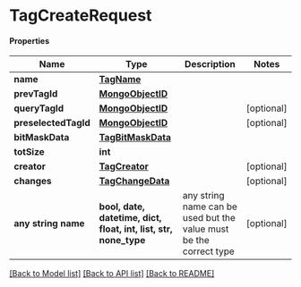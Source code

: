 # TagCreateRequest

#### Properties
Name | Type | Description | Notes
------------ | ------------- | ------------- | -------------
**name** | [**TagName**](TagName.md) |  | 
**prevTagId** | [**MongoObjectID**](MongoObjectID.md) |  | 
**queryTagId** | [**MongoObjectID**](MongoObjectID.md) |  | [optional] 
**preselectedTagId** | [**MongoObjectID**](MongoObjectID.md) |  | [optional] 
**bitMaskData** | [**TagBitMaskData**](TagBitMaskData.md) |  | 
**totSize** | **int** |  | 
**creator** | [**TagCreator**](TagCreator.md) |  | [optional] 
**changes** | [**TagChangeData**](TagChangeData.md) |  | [optional] 
**any string name** | **bool, date, datetime, dict, float, int, list, str, none_type** | any string name can be used but the value must be the correct type | [optional]

[[Back to Model list]](../README.md#documentation-for-models) [[Back to API list]](../README.md#documentation-for-api-endpoints) [[Back to README]](../README.md)

